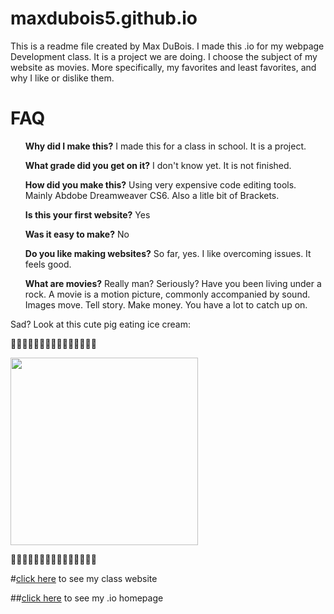 # maxdubois5.github.io
This is a readme file created by Max DuBois. I made this .io for my webpage Development class. It is a project we are doing. I choose the subject of my website as movies. More specifically, my favorites and least favorites, and why I like or dislike them.
# FAQ
<ol>

<strong>Why did I make this?</strong>
I made this for a class in school. It is a project.
</ol>
<ol>
<strong>What grade did you get on it?</strong>
I don't know yet. It is not finished.
</ol>
<ol>
<strong>How did you make this?</strong>
Using very expensive code editing tools. Mainly Abdobe Dreamweaver CS6. Also a litle bit of Brackets.
</ol>
<ol>
<strong>Is this your first website?</strong>
Yes
</ol>
<ol>
<strong>Was it easy to make?</strong>
No
</ol>
<ol>
<strong>Do you like making websites?</strong>
So far, yes. I like overcoming issues. It feels good.
</ol>
<ol>
<strong>What are movies?</strong>
Really man? Seriously? Have you been living under a rock. A movie is a motion picture, commonly accompanied by sound. Images move. Tell story. Make money. You have a lot to catch up on. 
</ol>
Sad? Look at this cute pig eating ice cream: 

:pig::pig::pig::pig::pig::pig::pig::pig::pig::pig::pig::pig::pig::pig::pig:

<img src="http://cdn1.theodysseyonline.com/files/2015/10/21/635809863847228969126235165_1200.jpg" width="300">

:pig::pig::pig::pig::pig::pig::pig::pig::pig::pig::pig::pig::pig::pig::pig:


#[click here](http://maxdubois5.github.io/wpd/PersonalWebsite) to see my class website


##[click here](http://maxdubois5.github.io) to see my .io homepage



